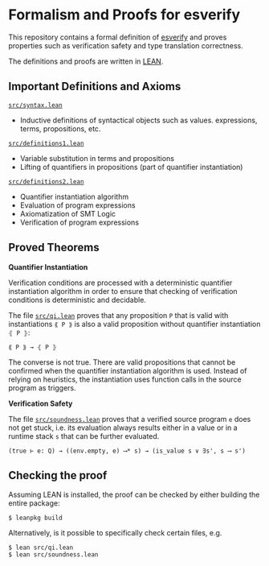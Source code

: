 # Formalism and Proofs for esverify

This repository contains a formal definition of [esverify](https://esverify.org/)
and proves properties such as verification safety and type translation correctness.

The definitions and proofs are written in [LEAN](http://leanprover.github.io/).

## Important Definitions and Axioms

[`src/syntax.lean`](src/syntax.lean)

- Inductive definitions of syntactical objects such as values. expressions, terms, propositions, etc.

[`src/definitions1.lean`](src/definitions1.lean)

- Variable substitution in terms and propositions
- Lifting of quantifiers in propositions (part of quantifier instantiation)

[`src/definitions2.lean`](src/definitions2.lean)

- Quantifier instantiation algorithm
- Evaluation of program expressions
- Axiomatization of SMT Logic
- Verification of program expressions

## Proved Theorems

**Quantifier Instantiation**

Verification conditions are processed with a deterministic quantifier instantiation algorithm
in order to ensure that checking of verification conditions is deterministic and decidable.

The file [`src/qi.lean`](src/qi.lean) proves that any proposition `P` that is valid with instantiations
`⟪ P ⟫` is also a valid proposition without quantifier instantiation `⦃ P ⦄`:

```
⟪ P ⟫ → ⦃ P ⦄
```

The converse is not true. There are valid propositions that cannot be confirmed when the
quantifier instantiation algorithm is used. Instead of relying on heuristics, the instantiation
uses function calls in the source program as triggers.

**Verification Safety**

The file [`src/soundness.lean`](src/soundness.lean) proves that a verified source program `e` does not
get stuck, i.e. its evaluation always results either in a value or in a runtime stack `s` that can be
further evaluated.

```
(true ⊢ e: Q) → ((env.empty, e) ⟶* s) → (is_value s ∨ ∃s', s ⟶ s')
```

## Checking the proof

Assuming LEAN is installed, the proof can be checked by either building the entire package:

```
$ leanpkg build
```

Alternatively, is it possible to specifically check certain files, e.g.

```
$ lean src/qi.lean
$ lean src/soundness.lean
```
